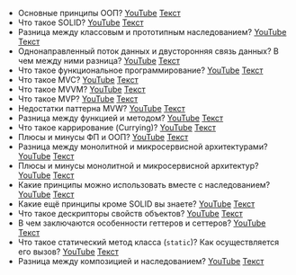 

- Основные принципы ООП? [YouTube](https://youtu.be/w-vUj0gHGgg?t=538) [Текст](./questions/question_1.md)
- Что такое SOLID? [YouTube](https://youtu.be/w-vUj0gHGgg?t=603) [Текст](./questions/question_2.md)
- Разница между классовым и прототипным наследованием? [YouTube](https://youtu.be/rWEsjNWBoIE?t=751) [Текст](./questions/question_3.md)
- Однонаправленный поток данных и двусторонняя связь данных? В чем между ними разница? [YouTube](https://youtu.be/rWEsjNWBoIE?t=845) [Текст](./questions/question_4.md)
- Что такое функциональное программирование? [YouTube](https://youtu.be/ovV8GhIkzBE?t=410) [Текст](./questions/question_5.md)
- Что такое MVC? [YouTube](https://youtu.be/xZLxdts7ZW4?t=181) [Текст](./questions/question_6.md)
- Что такое MVVM? [YouTube](https://youtu.be/ovV8GhIkzBE?t=489) [Текст](./questions/question_7.md)
- Что такое MVP? [YouTube](https://youtu.be/ovV8GhIkzBE?t=581) [Текст](./questions/question_8.md)
- Недостатки паттерна MVW? [YouTube](https://youtu.be/xZLxdts7ZW4?t=282) [Текст](./questions/question_9.md)
- Разница между функцией и методом? [YouTube](https://youtu.be/ovV8GhIkzBE?t=645) [Текст](./questions/question_10.md)
- Что такое каррирование (Currying)? [YouTube](https://youtu.be/ovV8GhIkzBE?t=681) [Текст](./questions/question_11.md)
- Плюсы и минусы ФП и ООП? [YouTube](https://youtu.be/70VnuTXi4Wk?t=327) [Текст](./questions/question_12.md)
- Разница между монолитной и микросервисной архитектурами? [YouTube](https://youtu.be/70VnuTXi4Wk?t=436) [Текст](./questions/question_13.md)
- Плюсы и минусы монолитной и микросервисной архитектур? [YouTube](https://youtu.be/70VnuTXi4Wk?t=506) [Текст](./questions/question_14.md)
- Какие принципы можно использовать вместе с наследованием? [YouTube](https://youtu.be/XtQPrt8G0n8?t=119) [Текст](./questions/question_15.md)
- Какие ещё принципы кроме SOLID вы знаете? [YouTube](https://youtu.be/XtQPrt8G0n8?t=156) [Текст](./questions/question_16.md)
- Что такое дескрипторы свойств объектов? [YouTube](https://youtu.be/XtQPrt8G0n8?t=237) [Текст](./questions/question_17.md)
- В чем заключаются особенности геттеров и сеттеров? [YouTube](https://youtu.be/XtQPrt8G0n8?t=315) [Текст](./questions/question_18.md)
- Что такое статический метод класса (`static`)? Как осуществляется его вызов? [YouTube](https://youtu.be/G4iYlbilozM?t=641) [Текст](./questions/question_19.md)
- Разница между композицией и наследованием? [YouTube](https://youtu.be/GZUy2i6QN7o?t=29) [Текст](./questions/question_20.md)